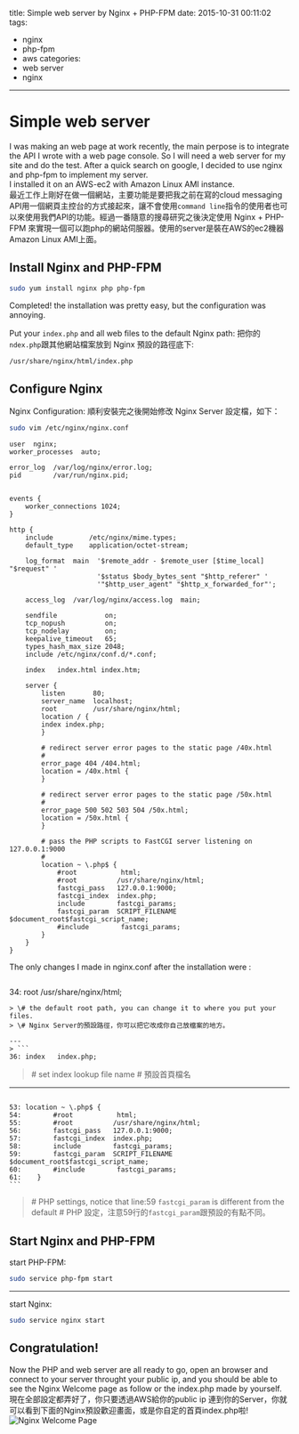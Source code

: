 title: Simple web server by Nginx + PHP-FPM
date: 2015-10-31 00:11:02
tags:
- nginx
- php-fpm
- aws
categories:
- web server
- nginx
---
# Simple web server
I was making an web page at work recently, the main perpose is to integrate the API I wrote with a web page console. So I will need a web server for my site and do the test. After a quick search on google, I decided to use nginx and php-fpm to implement my server.  
I installed it on an AWS-ec2 with Amazon Linux AMI instance.  
最近工作上剛好在做一個網站，主要功能是要把我之前在寫的cloud messaging API用一個網頁主控台的方式接起來，讓不會使用`command line`指令的使用者也可以來使用我們API的功能。經過一番隨意的搜尋研究之後決定使用 Nginx + PHP-FPM 來實現一個可以跑php的網站伺服器。使用的server是裝在AWS的ec2機器Amazon Linux AMI上面。

## Install Nginx and PHP-FPM
```sh
sudo yum install nginx php php-fpm
```
Completed! the installation was pretty easy, but the configuration was annoying. 

Put your `index.php` and all web files to the default Nginx path:
把你的`ndex.php`跟其他網站檔案放到 Nginx 預設的路徑底下:
```sh
/usr/share/nginx/html/index.php
```

## Configure Nginx
Nginx Configuration:
順利安裝完之後開始修改 Nginx Server 設定檔，如下：
<!-- more -->
```sh
sudo vim /etc/nginx/nginx.conf
```
```
user  nginx;
worker_processes  auto;

error_log  /var/log/nginx/error.log;
pid        /var/run/nginx.pid;


events {
    worker_connections 1024;
}

http {
    include         /etc/nginx/mime.types;
    default_type    application/octet-stream;

    log_format  main  '$remote_addr - $remote_user [$time_local] "$request" '
                      '$status $body_bytes_sent "$http_referer" '
                      '"$http_user_agent" "$http_x_forwarded_for"';

    access_log  /var/log/nginx/access.log  main;

    sendfile            on;
    tcp_nopush          on;
    tcp_nodelay         on;
    keepalive_timeout   65;
    types_hash_max_size 2048;
    include /etc/nginx/conf.d/*.conf;

    index   index.html index.htm;

    server {
        listen       80;
        server_name  localhost;
        root         /usr/share/nginx/html;
        location / {
        index index.php;
        }

        # redirect server error pages to the static page /40x.html
        #
        error_page 404 /404.html;
        location = /40x.html {
        }

        # redirect server error pages to the static page /50x.html
        #
        error_page 500 502 503 504 /50x.html;
        location = /50x.html {
        }

        # pass the PHP scripts to FastCGI server listening on 127.0.0.1:9000
        #
        location ~ \.php$ {
            #root           html;
            #root          /usr/share/nginx/html;
            fastcgi_pass   127.0.0.1:9000;
            fastcgi_index  index.php;
            include        fastcgi_params;
            fastcgi_param  SCRIPT_FILENAME  $document_root$fastcgi_script_name;
            #include        fastcgi_params;
        }
    }
}
```

The only changes I made in nginx.conf after the installation were :
> ```
34: root 	/usr/share/nginx/html;
```
> \# the default root path, you can change it to where you put your files.
> \# Nginx Server的預設路徑，你可以把它改成你自己放檔案的地方。

---
> ```
36: index 	index.php;
```
> \# set index lookup file name
> \# 預設首頁檔名

---
> ```
    53: location ~ \.php$ {
    54:        #root           html;
    55:        #root          /usr/share/nginx/html;
    56:        fastcgi_pass   127.0.0.1:9000;
    57:        fastcgi_index  index.php;
    58:        include        fastcgi_params;
    59:        fastcgi_param  SCRIPT_FILENAME  $document_root$fastcgi_script_name;
    60:        #include        fastcgi_params;
    61:    }
    ```
> \# PHP settings, notice that line:59 `fastcgi_param` is different from the default
> \# PHP 設定，注意59行的`fastcgi_param`跟預設的有點不同。

## Start Nginx and PHP-FPM
start PHP-FPM:
```sh
sudo service php-fpm start
```
---
start Nginx:
```sh
sudo service nginx start
```

## Congratulation!
Now the PHP and web server are all ready to go, open an browser and connect to your server throught your public ip, and you should be able to see the Nginx Welcome page as follow or the index.php made by yourself.
現在全部設定都弄好了，你只要透過AWS給你的public ip 連到你的Server，你就可以看到下面的Nginx預設歡迎畫面，或是你自定的首頁index.php啦!
![Nginx Welcome Page](/uploads/NginxWelcomePage.png)
